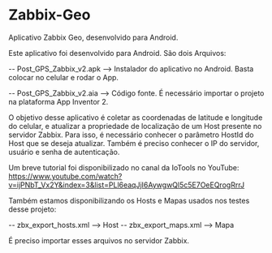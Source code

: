 # Zabbix-Geo
Aplicativo Zabbix Geo, desenvolvido para Android.

Este aplicativo foi desenvolvido para Android. São dois Arquivos:

-- Post_GPS_Zabbix_v2.apk --> Instalador do aplicativo no Android. Basta colocar no celular e rodar o App.

-- Post_GPS_Zabbix_v2.aia --> Código fonte. É necessário importar o projeto na plataforma App Inventor 2.

O objetivo desse aplicativo é coletar as coordenadas de latitude e longitude do celular, e atualizar a propriedade de localização de um Host presente no servidor Zabbix. Para isso, é necessário conhecer o parâmetro HostId do Host que se deseja atualizar. Também é preciso conhecer o IP do servidor, usuário e senha de autenticação.

Um breve tutorial foi disponibilizado no canal da IoTools no YouTube: https://www.youtube.com/watch?v=ijPNbT_Vx2Y&index=3&list=PLl6eaqJjI6AywgwQl5c5E7OeEQrogRrrJ


Também estamos disponibilizando os Hosts e Mapas usados nos testes desse projeto:

-- zbx_export_hosts.xml --> Host 
-- zbx_export_maps.xml --> Mapa

É preciso importar esses arquivos no servidor Zabbix.
